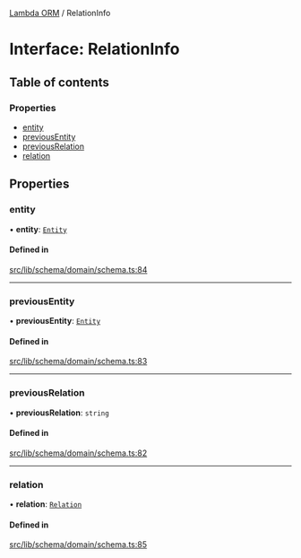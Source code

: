 [Lambda ORM](../README.md) / RelationInfo

# Interface: RelationInfo

## Table of contents

### Properties

- [entity](RelationInfo.md#entity)
- [previousEntity](RelationInfo.md#previousentity)
- [previousRelation](RelationInfo.md#previousrelation)
- [relation](RelationInfo.md#relation)

## Properties

### entity

• **entity**: [`Entity`](Entity.md)

#### Defined in

[src/lib/schema/domain/schema.ts:84](https://github.com/lambda-orm/lambdaorm-base/blob/3797a9fa3ae3c4470a37c190adcdb88d49954313/src/lib/schema/domain/schema.ts#L84)

___

### previousEntity

• **previousEntity**: [`Entity`](Entity.md)

#### Defined in

[src/lib/schema/domain/schema.ts:83](https://github.com/lambda-orm/lambdaorm-base/blob/3797a9fa3ae3c4470a37c190adcdb88d49954313/src/lib/schema/domain/schema.ts#L83)

___

### previousRelation

• **previousRelation**: `string`

#### Defined in

[src/lib/schema/domain/schema.ts:82](https://github.com/lambda-orm/lambdaorm-base/blob/3797a9fa3ae3c4470a37c190adcdb88d49954313/src/lib/schema/domain/schema.ts#L82)

___

### relation

• **relation**: [`Relation`](Relation.md)

#### Defined in

[src/lib/schema/domain/schema.ts:85](https://github.com/lambda-orm/lambdaorm-base/blob/3797a9fa3ae3c4470a37c190adcdb88d49954313/src/lib/schema/domain/schema.ts#L85)
